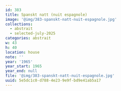 ```yaml
---
id: 383
title: Spanskt natt (nuit espagnole)
image: '@img/383-spanskt-natt-nuit-espagnole.jpg'
collections:
  - abstrait
  - selected-july-2025
categories: abstrait
w: 43
h: 40
location: house
note: ''
year: '1965'
year_start: 1965
year_end: null
file: '@img/383-spanskt-natt-nuit-espagnole.jpg'
uuid: 5e5dc1c0-d788-4e23-9e9f-bd9e41ab5a17
---
```


